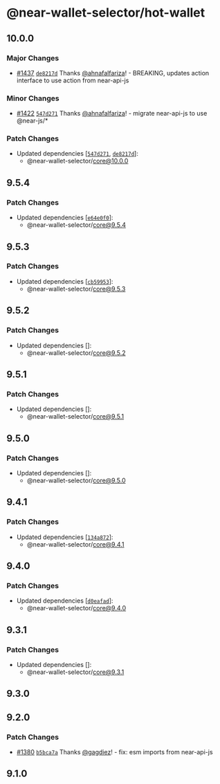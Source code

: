 # @near-wallet-selector/hot-wallet

## 10.0.0

### Major Changes

- [#1437](https://github.com/near/wallet-selector/pull/1437) [`de8217d`](https://github.com/near/wallet-selector/commit/de8217d3ddfdf5b3f7b7cac3acd8759441e0d9e5) Thanks [@ahnafalfariza](https://github.com/ahnafalfariza)! - BREAKING, updates action interface to use action from near-api-js

### Minor Changes

- [#1422](https://github.com/near/wallet-selector/pull/1422) [`547d271`](https://github.com/near/wallet-selector/commit/547d271bad741fff306a78e5f81f6a78a974d2a6) Thanks [@ahnafalfariza](https://github.com/ahnafalfariza)! - migrate near-api-js to use @near-js/\*

### Patch Changes

- Updated dependencies [[`547d271`](https://github.com/near/wallet-selector/commit/547d271bad741fff306a78e5f81f6a78a974d2a6), [`de8217d`](https://github.com/near/wallet-selector/commit/de8217d3ddfdf5b3f7b7cac3acd8759441e0d9e5)]:
  - @near-wallet-selector/core@10.0.0

## 9.5.4

### Patch Changes

- Updated dependencies [[`e64e0f0`](https://github.com/near/wallet-selector/commit/e64e0f06274eb58c5acc9017d765fc622976df81)]:
  - @near-wallet-selector/core@9.5.4

## 9.5.3

### Patch Changes

- Updated dependencies [[`cb59953`](https://github.com/near/wallet-selector/commit/cb5995313fd8f2e48b58eaa84a88b92efff7739c)]:
  - @near-wallet-selector/core@9.5.3

## 9.5.2

### Patch Changes

- Updated dependencies []:
  - @near-wallet-selector/core@9.5.2

## 9.5.1

### Patch Changes

- Updated dependencies []:
  - @near-wallet-selector/core@9.5.1

## 9.5.0

### Patch Changes

- Updated dependencies []:
  - @near-wallet-selector/core@9.5.0

## 9.4.1

### Patch Changes

- Updated dependencies [[`134a872`](https://github.com/near/wallet-selector/commit/134a8723b938cdd922ddbf1eec528cdac7ae6c3e)]:
  - @near-wallet-selector/core@9.4.1

## 9.4.0

### Patch Changes

- Updated dependencies [[`d0eafad`](https://github.com/near/wallet-selector/commit/d0eafad960b1ccfc190224e32cc181bae1cd77bb)]:
  - @near-wallet-selector/core@9.4.0

## 9.3.1

### Patch Changes

- Updated dependencies []:
  - @near-wallet-selector/core@9.3.1

## 9.3.0

## 9.2.0

### Patch Changes

- [#1380](https://github.com/near/wallet-selector/pull/1380) [`b5bca7a`](https://github.com/near/wallet-selector/commit/b5bca7a66484686fad7c975b53b25fdd714421f5) Thanks [@gagdiez](https://github.com/gagdiez)! - fix: esm imports from near-api-js

## 9.1.0
